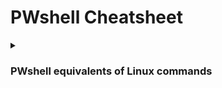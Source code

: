 # PWshell Cheatsheet

<details><summary><h3>PWshell equivalents of Linux commands</h3></summary>

#### PWshell equivalent of 'man [command]'
```
# Aliases: None
Get-Help [command]
```

#### PWshell equivalent of 'cat [file] | grep [string]'
```
# Alias: sls
Get-Content [file] | Select-String [string]
```

#### PWshell equivalent of 'echo [string]'
```
# Aliases: write, echo
Write-Output [string]
```

#### PWshell equivalent of 'echo [string] >&2'
```
# Aliases: write, echo
Write-Error [string]
```

#### PWshell equivalent of 'ls -laR'
```
# Aliases: gci, ls, dir
Get-ChildItem -Force -Recurse
```

#### PWshell equivalent of 'cp [target] [destination]'
```
# Aliases: cpi, cp, copy
Copy-Item [target] [destination]
```

#### PWshell equivalent of 'cp [target] [destination]'
```
# Aliases: mi, mv, move
Move-Item [target] [destination]
```

#### PWshell equivalent of 'rm -rf [file]'
```
# Aliases: ri, rm, rmdir, del, erase, rd
Remove-Item -Recurse -Force [file]
```

#### PWshell command history file location.
```
# to check path to history file
(Get-PSReadlineOption).HistorySavePath
```

#### PWshell equivalent of "cat /etc/passwd | awk -F: '{print $1}'"
```
# Alias: glu
Get-LocalUser
```

#### PWshell equivalent of 'useradd [user]'
```
Alias: nlu
New-LocalUser [user]
```

#### PWshell equivalent of 'userdel [user]'
```
Alias: rlu
Remove-LocalUser [user]
```

#### PWshell equivalent of 'usermod -l [newname] [oldname]
```
Alias: rnlu
Rename-LocalUser [oldname] [newname]
```

#### PWshell equivalent of 'usermod [user] [args]'
```
Alias: slu
Set-LocalUser [user] [args]
```

#### PWshell equivalent of 'usermod -L -e 1 [user] || usermod -e 1 [user] && passwd -l [user]'
```
Alias: dlu
Disable-LocalUser [user]
```

#### PWshell equivalent of 'usermod -U -e "" [user] || usermod -e "" [user] && passwd -u [user]'
```
Alias: elu
Enable-LocalUser [user]
```

#### PWshell equivalent of "cat /etc/group | awk -F: '{print $1}'"
```
Alias: glg
Get-LocalGroup
```

#### PWshell equivalent of 'groupadd [group]'
```
Alias: nlg
New-LocalGroup [group]
```

#### PWshell equivalent of 'groupdel [group]'
```
Alias: rlg
Remove-LocalGroup [group]
```

#### PWshell equivalent of 'groupmod -n [newgroupname] [oldgroupname]'
```
Alias: rnlg
Rename-LocalGroup [oldgroupname] [newgroupname]
```

#### PWshell equivalent of 'systemctl status [service] || service [service] status'
```
# Alias: gsv
Get-Service [service] || Service [service]
```

#### PWshell equivalent of 'systemctl start [service] || service [service] start'
```
# Alias: sasv
Start-Service [service]
```

#### PWshell equivalent of 'systemctl stop [service] || service [service] stop'
```
# Alias: spsv
Stop-Service [service]
```
</details>
